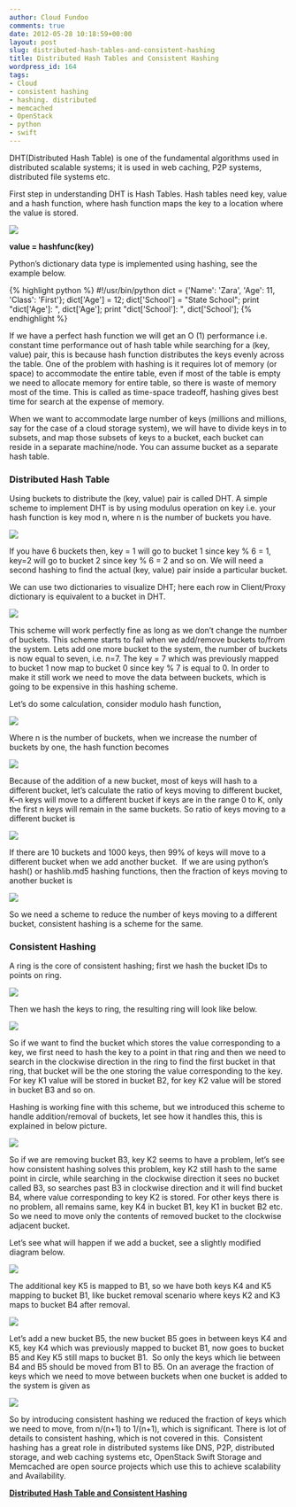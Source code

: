```yaml
---
author: Cloud Fundoo
comments: true
date: 2012-05-28 10:18:59+00:00
layout: post
slug: distributed-hash-tables-and-consistent-hashing
title: Distributed Hash Tables and Consistent Hashing
wordpress_id: 164
tags:
- Cloud
- consistent hashing
- hashing. distributed
- memcached
- OpenStack
- python
- swift
---
```


DHT(Distributed Hash Table) is one of the fundamental algorithms used in distributed scalable systems; it is used in web caching, P2P systems, distributed file systems etc.

First step in understanding DHT is Hash Tables. Hash tables need key, value and a hash function, where hash function maps the key to a location where the value is stored.

[![](https://cloudfundoo.files.wordpress.com/2012/05/dht1.jpg)](https://cloudfundoo.files.wordpress.com/2012/05/dht1.jpg)


 **value = hashfunc(key)**


Python’s dictionary data type is implemented using hashing, see the example below.

{% highlight python %}
#!/usr/bin/python
dict = {'Name': 'Zara', 'Age': 11, 'Class': 'First'};
dict['Age'] = 12;
dict['School'] = "State School";
print "dict['Age']: ", dict['Age'];
print "dict['School']: ", dict['School'];
{% endhighlight %}

If we have a perfect hash function we will get an O (1) performance i.e. constant time performance out of hash table while searching for a (key, value) pair, this is because hash function distributes the keys evenly across the table. One of the problem with hashing is it requires lot of memory (or space) to accommodate the entire table, even if most of the table is empty we need to allocate memory for entire table, so there is waste of memory most of the time. This is called as time-space tradeoff, hashing gives best time for search at the expense of memory.

When we want to accommodate large number of keys (millions and millions, say for the case of a cloud storage system), we will have to divide keys in to subsets, and map those subsets of keys to a bucket, each bucket can reside in a separate machine/node. You can assume bucket as a separate hash table.


### **Distributed Hash Table**


Using buckets to distribute the (key, value) pair is called DHT. A simple scheme to implement DHT is by using modulus operation on key i.e. your hash function is key mod n, where n is the number of buckets you have.

[![](https://cloudfundoo.files.wordpress.com/2012/05/dht2.jpg)](https://cloudfundoo.files.wordpress.com/2012/05/dht2.jpg)

If you have 6 buckets then, key = 1 will go to bucket 1 since key % 6 = 1, key=2 will go to bucket 2 since key % 6 = 2 and so on. We will need a second hashing to find the actual (key, value) pair inside a particular bucket.

We can use two dictionaries to visualize DHT; here each row in Client/Proxy dictionary is equivalent to a bucket in DHT.

[![](https://cloudfundoo.files.wordpress.com/2012/05/dht3.jpg)](https://cloudfundoo.files.wordpress.com/2012/05/dht3.jpg)

This scheme will work perfectly fine as long as we don’t change the number of buckets. This scheme starts to fail when we add/remove buckets to/from the system. Lets add one more bucket to the system, the number of buckets is now equal to seven, i.e. n=7. The key = 7 which was previously mapped to bucket 1 now map to bucket 0 since key % 7 is equal to 0. In order to make it still work we need to move the data between buckets, which is going to be expensive in this hashing scheme.

Let’s do some calculation, consider modulo hash function,


[![](https://cloudfundoo.files.wordpress.com/2012/05/dht41.jpg)](https://cloudfundoo.files.wordpress.com/2012/05/dht41.jpg)


Where n is the number of buckets, when we increase the number of buckets by one, the hash function becomes


[![](https://cloudfundoo.files.wordpress.com/2012/05/dht5.jpg)](https://cloudfundoo.files.wordpress.com/2012/05/dht5.jpg)


Because of the addition of a new bucket, most of keys will hash to a different bucket, let’s calculate the ratio of keys moving to different bucket, K–n keys will move to a different bucket if keys are in the range 0 to K, only the first n keys will remain in the same buckets. So ratio of keys moving to a different bucket is


[![](https://cloudfundoo.files.wordpress.com/2012/05/dht6.jpg)](https://cloudfundoo.files.wordpress.com/2012/05/dht6.jpg)


If there are 10 buckets and 1000 keys, then 99% of keys will move to a different bucket when we add another bucket.  If we are using python’s hash() or hashlib.md5 hashing functions, then the fraction of keys moving to another bucket is


[![](https://cloudfundoo.files.wordpress.com/2012/05/dht7.jpg)](https://cloudfundoo.files.wordpress.com/2012/05/dht7.jpg)


So we need a scheme to reduce the number of keys moving to a different bucket, consistent hashing is a scheme for the same.


### **Consistent Hashing**


A ring is the core of consistent hashing; first we hash the bucket IDs to points on ring.


[![](https://cloudfundoo.files.wordpress.com/2012/05/dht8.jpg?w=300)](https://cloudfundoo.files.wordpress.com/2012/05/dht8.jpg)


Then we hash the keys to ring, the resulting ring will look like below.


[![](https://cloudfundoo.files.wordpress.com/2012/05/dht9.jpg?w=300)](https://cloudfundoo.files.wordpress.com/2012/05/dht9.jpg)


So if we want to find the bucket which stores the value corresponding to a key, we first need to hash the key to a point in that ring and then we need to search in the clockwise direction in the ring to find the first bucket in that ring, that bucket will be the one storing the value corresponding to the key. For key K1 value will be stored in bucket B2, for key K2 value will be stored in bucket B3 and so on.


Hashing is working fine with this scheme, but we introduced this scheme to handle addition/removal of buckets, let see how it handles this, this is explained in below picture.




[![](https://cloudfundoo.files.wordpress.com/2012/05/dht10.jpg?w=296)](https://cloudfundoo.files.wordpress.com/2012/05/dht10.jpg)


So if we are removing bucket B3, key K2 seems to have a problem, let’s see how consistent hashing solves this problem, key K2 still hash to the same point in circle, while searching in the clockwise direction it sees no bucket called B3, so searches past B3 in clockwise direction and it will find bucket B4, where value corresponding to key K2 is stored. For other keys there is no problem, all remains same, key K4 in bucket B1, key K1 in bucket B2 etc. So we need to move only the contents of removed bucket to the clockwise adjacent bucket.

Let’s see what will happen if we add a bucket, see a slightly modified diagram below.

[![](https://cloudfundoo.files.wordpress.com/2012/05/dht11.jpg?w=300)](https://cloudfundoo.files.wordpress.com/2012/05/dht11.jpg)

The additional key K5 is mapped to B1, so we have both keys K4 and K5 mapping to bucket B1, like bucket removal scenario where keys K2 and K3 maps to bucket B4 after removal.

[![](https://cloudfundoo.files.wordpress.com/2012/05/dht12.jpg?w=300)](https://cloudfundoo.files.wordpress.com/2012/05/dht12.jpg)

Let’s add a new bucket B5, the new bucket B5 goes in between keys K4 and K5, key K4 which was previously mapped to bucket B1, now goes to bucket B5 and Key K5 still maps to bucket B1.  So only the keys which lie between B4 and B5 should be moved from B1 to B5. On an average the fraction of keys which we need to move between buckets when one bucket is added to the system is given as


[![](https://cloudfundoo.files.wordpress.com/2012/05/dht13.jpg)](https://cloudfundoo.files.wordpress.com/2012/05/dht13.jpg)




So by introducing consistent hashing we reduced the fraction of keys which we need to move, from n/(n+1) to 1/(n+1), which is significant. There is lot of details to consistent hashing, which is not covered in this.  Consistent hashing has a great role in distributed systems like DNS, P2P, distributed storage, and web caching systems etc, OpenStack Swift Storage and Memcached are open source projects which use this to achieve scalability and Availability.





**[Distributed Hash Table and Consistent Hashing](http://www.slideshare.net/CloudFundoo/distributed-hash-table-and-consistent-hashing)**
